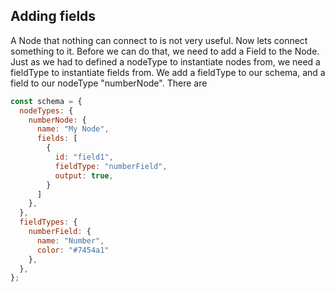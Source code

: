 ## Adding fields

A Node that nothing can connect to is not very useful. Now lets connect something to it. Before we can do that, we need to add a Field to the Node. Just as we had to defined a nodeType to instantiate nodes from, we need a fieldType to instantiate fields from. We add a fieldType to our schema, and a field to our nodeType "numberNode". There are

```js
const schema = {
  nodeTypes: {
    numberNode: {
      name: "My Node",
      fields: [
        {
          id: "field1",
          fieldType: "numberField",
          output: true,
        }
      ]
    },
  },
  fieldTypes: {
    numberField: {
      name: "Number",
      color: "#7454a1"
    },
  },
};
```
